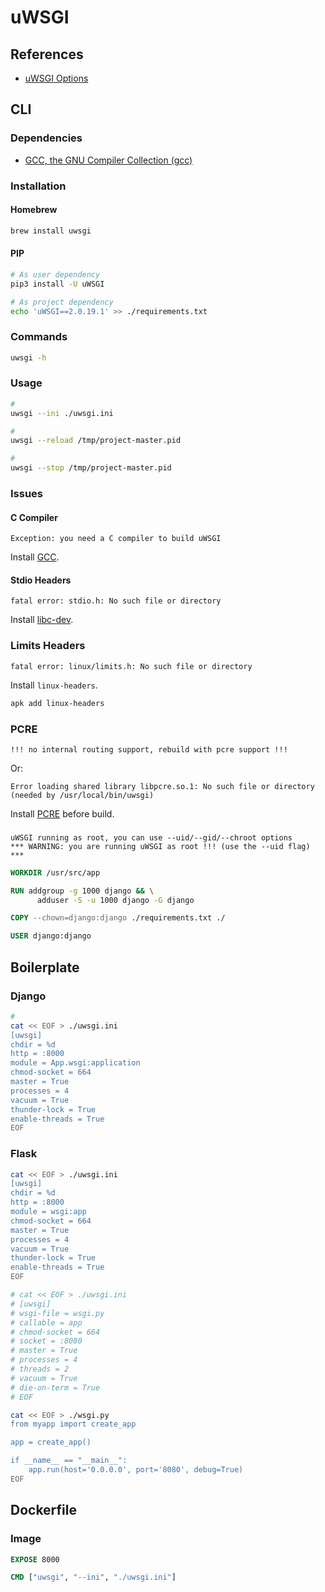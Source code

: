 # uWSGI

## References

- [uWSGI Options](https://uwsgi-docs.readthedocs.io/en/latest/Options.html)

## CLI

### Dependencies

- [GCC, the GNU Compiler Collection (gcc)](/gcc.md)

### Installation

#### Homebrew

```sh
brew install uwsgi
```

#### PIP

```sh
# As user dependency
pip3 install -U uWSGI

# As project dependency
echo 'uWSGI==2.0.19.1' >> ./requirements.txt
```

### Commands

```sh
uwsgi -h
```

### Usage

```sh
#
uwsgi --ini ./uwsgi.ini

#
uwsgi --reload /tmp/project-master.pid

#
uwsgi --stop /tmp/project-master.pid
```

### Issues

#### C Compiler

```log
Exception: you need a C compiler to build uWSGI
```

Install [GCC](/gcc.md).

#### Stdio Headers

```log
fatal error: stdio.h: No such file or directory
```

Install [libc-dev](/gcc.md).

### Limits Headers

```log
fatal error: linux/limits.h: No such file or directory
```

Install `linux-headers`.

```sh
apk add linux-headers
```

### PCRE

```log
!!! no internal routing support, rebuild with pcre support !!!
```

Or:

```log
Error loading shared library libpcre.so.1: No such file or directory (needed by /usr/local/bin/uwsgi)
```

Install [PCRE](/pcre.md) before build.

###

```log
uWSGI running as root, you can use --uid/--gid/--chroot options
*** WARNING: you are running uWSGI as root !!! (use the --uid flag) ***
```

```Dockerfile
WORKDIR /usr/src/app

RUN addgroup -g 1000 django && \
      adduser -S -u 1000 django -G django

COPY --chown=django:django ./requirements.txt ./

USER django:django
```

## Boilerplate

### Django

```sh
#
cat << EOF > ./uwsgi.ini
[uwsgi]
chdir = %d
http = :8000
module = App.wsgi:application
chmod-socket = 664
master = True
processes = 4
vacuum = True
thunder-lock = True
enable-threads = True
EOF
```

### Flask

```sh
cat << EOF > ./uwsgi.ini
[uwsgi]
chdir = %d
http = :8000
module = wsgi:app
chmod-socket = 664
master = True
processes = 4
vacuum = True
thunder-lock = True
enable-threads = True
EOF

# cat << EOF > ./uwsgi.ini
# [uwsgi]
# wsgi-file = wsgi.py
# callable = app
# chmod-socket = 664
# socket = :8080
# master = True
# processes = 4
# threads = 2
# vacuum = True
# die-on-term = True
# EOF
```

```sh
cat << EOF > ./wsgi.py
from myapp import create_app

app = create_app()

if __name__ == "__main__":
    app.run(host='0.0.0.0', port='8080', debug=True)
EOF
```

## Dockerfile

### Image

```Dockerfile
EXPOSE 8000

CMD ["uwsgi", "--ini", "./uwsgi.ini"]
```
